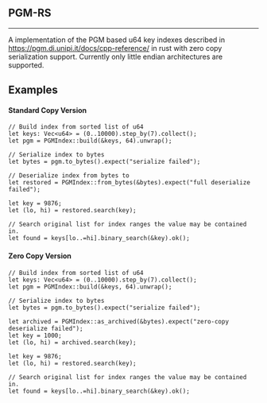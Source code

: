 ## PGM-RS
---

A implementation of the PGM based u64 key indexes described in https://pgm.di.unipi.it/docs/cpp-reference/ in rust with zero copy serialization support. Currently only little endian architectures are supported.

## Examples


#### Standard Copy Version 
```
// Build index from sorted list of u64
let keys: Vec<u64> = (0..10000).step_by(7).collect();
let pgm = PGMIndex::build(&keys, 64).unwrap();

// Serialize index to bytes 
let bytes = pgm.to_bytes().expect("serialize failed");

// Deserialize index from bytes to 
let restored = PGMIndex::from_bytes(&bytes).expect("full deserialize failed");

let key = 9876;
let (lo, hi) = restored.search(key);

// Search original list for index ranges the value may be contained in. 
let found = keys[lo..=hi].binary_search(&key).ok();
```


#### Zero Copy Version 
```
// Build index from sorted list of u64
let keys: Vec<u64> = (0..10000).step_by(7).collect();
let pgm = PGMIndex::build(&keys, 64).unwrap();

// Serialize index to bytes 
let bytes = pgm.to_bytes().expect("serialize failed");

let archived = PGMIndex::as_archived(&bytes).expect("zero-copy deserialize failed");
let key = 1000;
let (lo, hi) = archived.search(key);

let key = 9876;
let (lo, hi) = restored.search(key);

// Search original list for index ranges the value may be contained in. 
let found = keys[lo..=hi].binary_search(&key).ok();
```